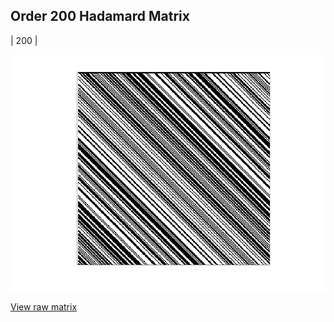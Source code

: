 ## Order 200 Hadamard Matrix

| 200 |

<img src="200.png" class="img-responsive" alt=""> 

[View raw matrix](order200.txt)
